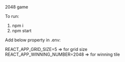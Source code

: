 2048 game

To run: 
1) npm i
2) npm start


Add below property in .env:

REACT_APP_GRID_SIZE=5 => for grid size
REACT_APP_WINNING_NUMBER=2048 => for winning tile